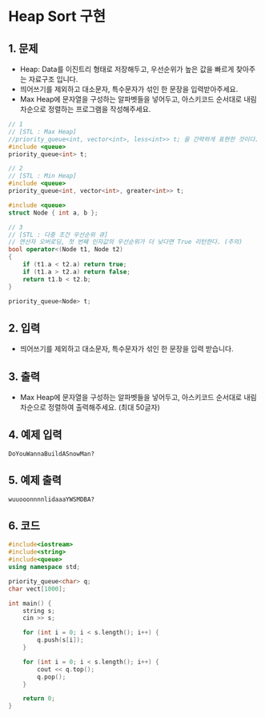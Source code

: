 # Heap Sort 구현

## 1. 문제
- Heap: Data를 이진트리 형태로 저장해두고, 우선순위가 높은 값을 빠르게 찾아주는 자료구조 입니다.
- 띄어쓰기를 제외하고 대소문자, 특수문자가 섞인 한 문장을 입력받아주세요.
- Max Heap에 문자열을 구성하는 알파벳들을 넣어두고, 아스키코드 순서대로 내림 차순으로 정렬하는 프로그램을 작성해주세요.

```c++
// 1
// [STL : Max Heap]
//priority_queue<int, vector<int>, less<int>> t; 을 간략하게 표현한 것이다.
#include <queue>
priority_queue<int> t;

// 2
// [STL : Min Heap]
#include <queue>
priority_queue<int, vector<int>, greater<int>> t;

#include <queue>
struct Node { int a, b };

// 3
// [STL : 다중 조건 우선순위 큐]
// 연산자 오버로딩, 첫 번째 인자값의 우선순위가 더 낮다면 True 리턴한다. (주의)
bool operator<(Node t1, Node t2) 
{
    if (t1.a < t2.a) return true;
    if (t1.a > t2.a) return false;
    return t1.b < t2.b;
}

priority_queue<Node> t;
```



## 2. 입력
- 띄어쓰기를 제외하고 대소문자, 특수문자가 섞인 한 문장을 입력 받습니다.

## 3. 출력
- Max Heap에 문자열을 구성하는 알파벳들을 넣어두고, 아스키코드 순서대로 내림 차순으로 정렬하여 출력해주세요. (최대 50글자)

## 4. 예제 입력
```
DoYouWannaBuildASnowMan?
```

## 5. 예제 출력
```
wuuooonnnnlidaaaYWSMDBA?
```

## 6. 코드

```c++
#include<iostream>
#include<string>
#include<queue>
using namespace std;

priority_queue<char> q;
char vect[1000];

int main() {
	string s;
	cin >> s;

	for (int i = 0; i < s.length(); i++) {
		q.push(s[i]);
	}

	for (int i = 0; i < s.length(); i++) {
		cout << q.top();
		q.pop();
	}

	return 0;
}
```
